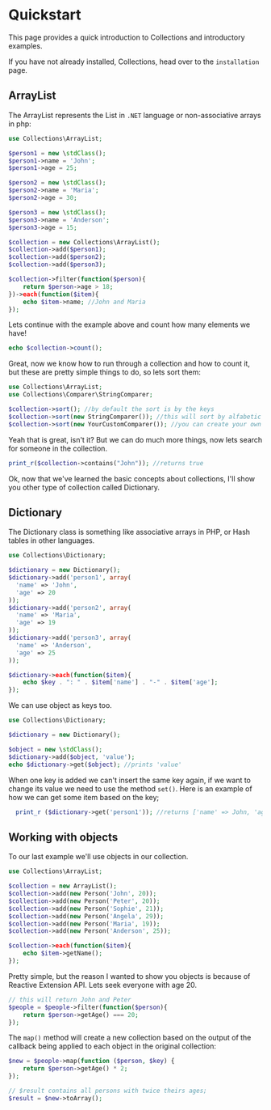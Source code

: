 # Quickstart

This page provides a quick introduction to Collections and introductory examples.

If you have not already installed, Collections, head over to the `installation` page.

## ArrayList

The ArrayList represents the List in `.NET` language or non-associative arrays in php:

```php
use Collections\ArrayList;

$person1 = new \stdClass();
$person1->name = 'John';
$person1->age = 25;

$person2 = new \stdClass();
$person2->name = 'Maria';
$person2->age = 30;

$person3 = new \stdClass();
$person3->name = 'Anderson';
$person3->age = 15;

$collection = new Collections\ArrayList();
$collection->add($person1);
$collection->add($person2);
$collection->add($person3);

$collection->filter(function($person){
    return $person->age > 18;
})->each(function($item){
    echo $item->name; //John and Maria
});
```

Lets continue with the example above and count how many elements we have!

```php
echo $collection->count();
```

Great, now we know how to run through a collection and how to count it, but these are pretty simple things to do,
so lets sort them:

```php
use Collections\ArrayList;
use Collections\Comparer\StringComparer;

$collection->sort(); //by default the sort is by the keys
$collection->sort(new StringComparer()); //this will sort by alfabetic order
$collection->sort(new YourCustomComparer()); //you can create your own custom comparer to sort your collection
```

Yeah that is great, isn't it? But we can do much more things, now lets search for someone in the collection.

```php
print_r($collection->contains("John")); //returns true
```

Ok, now that we've learned the basic concepts about collections, I'll show you other type of collection called Dictionary.

## Dictionary

The Dictionary class is something like associative arrays in PHP, or Hash tables in other languages.

```php
use Collections\Dictionary;

$dictionary = new Dictionary();
$dictionary->add('person1', array(
  'name' => 'John',
  'age' => 20
));
$dictionary->add('person2', array(
  'name' => 'Maria',
  'age' => 19
));
$dictionary->add('person3', array(
  'name' => 'Anderson',
  'age' => 25
));

$dictionary->each(function($item){
    echo $key . ": " . $item['name'] . "-" . $item['age'];
});
```

We can use object as keys too.

```php
use Collections\Dictionary;

$dictionary = new Dictionary();

$object = new \stdClass();
$dictionary->add($object, 'value');
echo $dictionary->get($object); //prints 'value'
```

When one key is added we can't insert the same key again, if we want to change its value we need to use the method `set()`. Here is an example of how we can get some item based on the key;

```php
  print_r ($dictionary->get('person1')); //returns ['name' => John, 'age' => 20]
```

## Working with objects

To our last example we'll use objects in our collection.

```php
use Collections\ArrayList;

$collection = new ArrayList();
$collection->add(new Person('John', 20));
$collection->add(new Person('Peter', 20));
$collection->add(new Person('Sophie', 21));
$collection->add(new Person('Angela', 29));
$collection->add(new Person('Maria', 19));
$collection->add(new Person('Anderson', 25));

$collection->each(function($item){
    echo $item->getName();
});
```

Pretty simple, but the reason I wanted to show you objects is because of Reactive Extension API. Lets seek everyone with age 20.

```php
// this will return John and Peter
$people = $people->filter(function($person){
    return $person->getAge() === 20;
});
```

The `map()` method will create a new collection based on the output of the callback being applied to each object in the original collection:

```php
$new = $people->map(function ($person, $key) {
    return $person->getAge() * 2;
});

// $result contains all persons with twice theirs ages;
$result = $new->toArray();
```